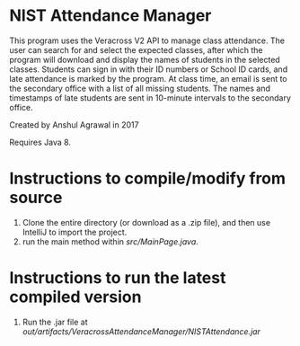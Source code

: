 # NIST Attendance Manager
This program uses the Veracross V2 API to manage class attendance.
The user can search for and select the expected classes, after which the program will download and display the names of students in the selected classes.
Students can sign in with their ID numbers or School ID cards, and late attendance is marked by the program.
At class time, an email is sent to the secondary office with a list of all missing students.
The names and timestamps of late students are sent in 10-minute intervals to the secondary office.

Created by Anshul Agrawal in 2017


Requires Java 8.

# Instructions to compile/modify from source
1. Clone the entire directory (or download as a .zip file), and then use IntelliJ to import the project.
2. run the main method within *src/MainPage.java*. 

# Instructions to run the latest compiled version
1. Run the .jar file at *out/artifacts/VeracrossAttendanceManager/NISTAttendance.jar*
